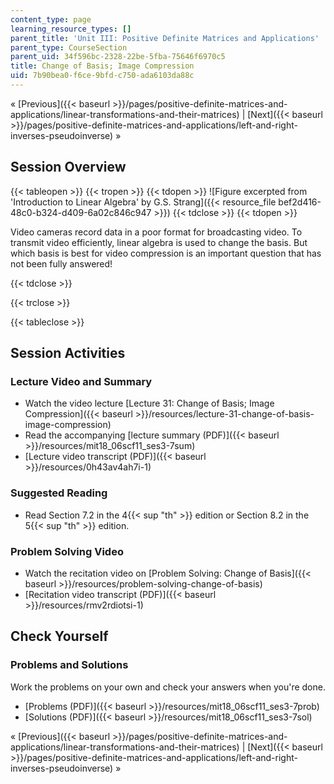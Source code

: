 ```yaml
---
content_type: page
learning_resource_types: []
parent_title: 'Unit III: Positive Definite Matrices and Applications'
parent_type: CourseSection
parent_uid: 34f596bc-2328-22be-5fba-75646f6970c5
title: Change of Basis; Image Compression
uid: 7b90bea0-f6ce-9bfd-c750-ada6103da88c
---
```


« [Previous]({{< baseurl >}}/pages/positive-definite-matrices-and-applications/linear-transformations-and-their-matrices) | [Next]({{< baseurl >}}/pages/positive-definite-matrices-and-applications/left-and-right-inverses-pseudoinverse) »

Session Overview
----------------

{{< tableopen >}}
{{< tropen >}}
{{< tdopen >}}
![Figure excerpted from 'Introduction to Linear Algebra' by G.S. Strang]({{< resource_file bef2d416-48c0-b324-d409-6a02c846c947 >}})
{{< tdclose >}}
{{< tdopen >}}


Video cameras record data in a poor format for broadcasting video. To transmit video efficiently, linear algebra is used to change the basis. But which basis is best for video compression is an important question that has not been fully answered!


{{< tdclose >}}

{{< trclose >}}

{{< tableclose >}}

Session Activities
------------------

### Lecture Video and Summary

*   Watch the video lecture [Lecture 31: Change of Basis; Image Compression]({{< baseurl >}}/resources/lecture-31-change-of-basis-image-compression)
*   Read the accompanying [lecture summary (PDF)]({{< baseurl >}}/resources/mit18_06scf11_ses3-7sum)
*   [Lecture video transcript (PDF)]({{< baseurl >}}/resources/0h43av4ah7i-1)

### Suggested Reading

*   Read Section 7.2 in the 4{{< sup "th" >}} edition or Section 8.2 in the 5{{< sup "th" >}} edition.

### Problem Solving Video

*   Watch the recitation video on [Problem Solving: Change of Basis]({{< baseurl >}}/resources/problem-solving-change-of-basis)
*   [Recitation video transcript (PDF)]({{< baseurl >}}/resources/rmv2rdiotsi-1)

Check Yourself
--------------

### Problems and Solutions

Work the problems on your own and check your answers when you're done.

*   [Problems (PDF)]({{< baseurl >}}/resources/mit18_06scf11_ses3-7prob)
*   [Solutions (PDF)]({{< baseurl >}}/resources/mit18_06scf11_ses3-7sol)

« [Previous]({{< baseurl >}}/pages/positive-definite-matrices-and-applications/linear-transformations-and-their-matrices) | [Next]({{< baseurl >}}/pages/positive-definite-matrices-and-applications/left-and-right-inverses-pseudoinverse) »